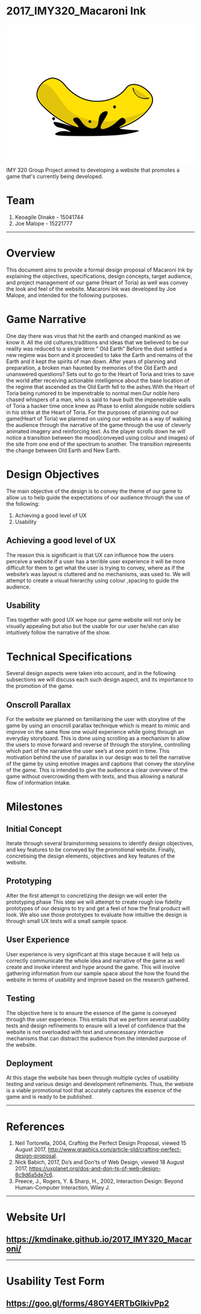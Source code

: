 # 2017_IMY320_Macaroni Ink
![alt text](MI-logo.png "Macaroni Ink")
IMY 320 Group Project aimed to developing a website that promotes a game that's currently being developed.

# Team
1. Keoagile Dinake - 15041744
2. Joe Malope - 15221777
---
# Overview
This document aims to provide a formal design proposal of Macaroni Ink by explaining the objectives, specifications, design concepts, target audience, and project management of our game (Heart of Toria) as well was convey the look and feel of the website. Macaroni Ink  was developed by Joe Malope, and intended for the following purposes.

# Game Narrative
One day there was virus that hit the earth and changed mankind as we know it. All the old cultures,traditions and ideas that we believed to be our reality was reduced to a single term “ Old Earth” Before the dust settled a new regime was born and it proceeded to take the Earth and remains of the Earth and it kept the spirits of man down.
After years of planning and preparation, a broken man haunted by memories of the Old Earth and unanswered questions? Sets out to go to the Heart of Toria and tries to save the world after receiving actionable intelligence about the base location of the regime that ascended as the Old Earth fell to the ashes.With the Heart of Toria being rumored to be impenetrable to normal men.Our noble hero chased whispers of a man, who is said to have built the impenetrable walls of Toria a hacker time once knew as Phase to enlist
alongside noble soldiers in his strike at the Heart of Toria.
For the purposes of planning out our game(Heart of Toria) we planned on using our website as a way of walking the audience through the narrative of the game through the use of cleverly animated imagery and reinforcing text. As the player scrolls down he will notice a transition between the mood(conveyed using colour and images) of the site from one end of the spectrum to another. The transition represents the change between Old Earth and New Earth.

# Design Objectives
The main objective of the design is to convey the theme of our game to allow us to help guide the expectations of our audience through the use of the following:
1. Achieving a good level of UX
2. Usability

## Achieving a good level of UX
The reason this is significant is that UX can influence how the users perceive a website.If a user has a terrible user experience it will be more difficult for them to get what the user is trying to convey, where as if the website’s was layout is cluttered and no mechanisms, was used to. We will attempt to create a visual hierarchy using colour ,spacing to guide the audience.

## Usability
Ties together with good UX we hope our game website will not only be visually appealing but also but the usable for our user he/she can also intuitively follow the narrative of the show.

# Technical Specifications
Several design aspects were taken into account, and in the following subsections we will discuss each such design aspect, and its importance to the promotion of the game.
## Onscroll Parallax
For the website we planned on familiarising the user with storyline of the game by using an onscroll parallax technique which is meant to mimic and improve on the same flow one would experience while going through an everyday storyboard. This is done using scrolling as a mechanism to allow the users to move forward and reverse of through the storyline, controlling which part of the narrative the user see’s at one point in time.
This motivation behind the use of parallax in our design was to tell the narrative of the game by using emotive images and captions that convey the storyline of the game. This is intended to give the audience a clear overview of the game without overcrowding them with texts, and thus allowing a natural flow of information intake.

# Milestones
## Initial Concept
Iterate through several brainstorming sessions to identify design objectives, and key features to be conveyed by the promotional website. Finally, concretising the design elements, objectives and key features of the website.
## Prototyping
After the first attempt to concretizing the design we will enter the prototyping phase This step we will attempt to create rough low fidelity prototypes of our designs to try and get a feel of how the final product will look. We also use those prototypes to evaluate how intuitive the design is through small UX tests will a small sample space.
## User Experience
User experience is very significant at this stage because it will help us correctly communicate the whole idea and narrative of the game as well create and invoke interest and hype around the game. This will involve gathering information from our sample space about the how the found the website in terms of usability and improve based on the research gathered.
## Testing
The objective here is to ensure the essence of the game is conveyed through the user experience. This entails that we perform several usability tests and design refinements to ensure will a level of confidence that the website is not overloaded with text and unnecessary interactive mechanisms that can distract the audience from the intended purpose of the website.
## Deployment
At this stage the website has been through multiple cycles of usability testing and  various design and development refinements. Thus, the webiste is a viable promotional tool that accurately captures the essence of the game and is ready to be published.
___
# References
1. Neil Tortorella, 2004, Crafting the Perfect Design Proposal, viewed 15 August 2017, http://www.graphics.com/article-old/crafting-perfect-design-proposal.
2. Nick Babich, 2017, Do’s and Don’ts of Web Design, viewed 18 August 2017, https://uxplanet.org/dos-and-don-ts-of-web-design-8c9d6a5de7c6.
3. Preece, J., Rogers, Y. & Sharp, H., 2002, Interaction Design: Beyond Human-Computer Interaction, Wiley J.
---
# Website Url
## https://kmdinake.github.io/2017_IMY320_Macaroni/
---
# Usability Test Form
## https://goo.gl/forms/48GY4ERTbGIkivPp2
